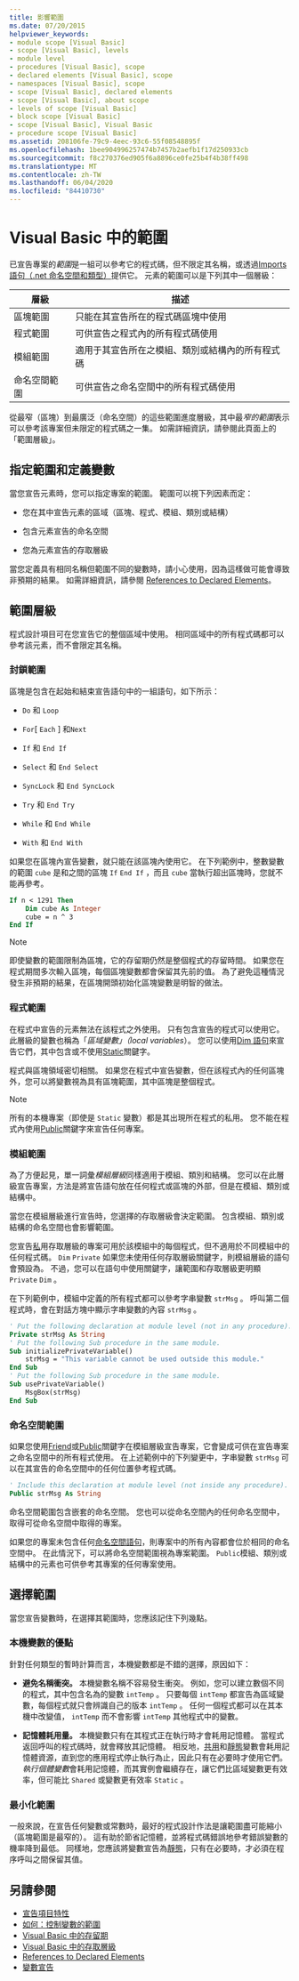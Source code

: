 ```yaml
---
title: 影響範圍
ms.date: 07/20/2015
helpviewer_keywords:
- module scope [Visual Basic]
- scope [Visual Basic], levels
- module level
- procedures [Visual Basic], scope
- declared elements [Visual Basic], scope
- namespaces [Visual Basic], scope
- scope [Visual Basic], declared elements
- scope [Visual Basic], about scope
- levels of scope [Visual Basic]
- block scope [Visual Basic]
- scope [Visual Basic], Visual Basic
- procedure scope [Visual Basic]
ms.assetid: 208106fe-79c9-4eec-93c6-55f08548895f
ms.openlocfilehash: 1bee904996257474b7457b2aefb1f17d250933cb
ms.sourcegitcommit: f8c270376ed905f6a8896ce0fe25b4f4b38ff498
ms.translationtype: MT
ms.contentlocale: zh-TW
ms.lasthandoff: 06/04/2020
ms.locfileid: "84410730"
---
```

# <a name="scope-in-visual-basic"></a>Visual Basic 中的範圍

已宣告專案的*範圍*是一組可以參考它的程式碼，但不限定其名稱，或透過[Imports 語句（.net 命名空間和類型）](../../../language-reference/statements/imports-statement-net-namespace-and-type.md)提供它。 元素的範圍可以是下列其中一個層級：

|層級|描述|
|-----------|-----------------|
|區塊範圍|只能在其宣告所在的程式碼區塊中使用|
|程式範圍|可供宣告之程式內的所有程式碼使用|
|模組範圍|適用于其宣告所在之模組、類別或結構內的所有程式碼|
|命名空間範圍|可供宣告之命名空間中的所有程式碼使用|

從最窄（區塊）到最廣泛（命名空間）的這些範圍進度層級，其中最*窄的範圍*表示可以參考該專案但未限定的程式碼之一集。 如需詳細資訊，請參閱此頁面上的「範圍層級」。

## <a name="specifying-scope-and-defining-variables"></a>指定範圍和定義變數

當您宣告元素時，您可以指定專案的範圍。 範圍可以視下列因素而定：

- 您在其中宣告元素的區域（區塊、程式、模組、類別或結構）

- 包含元素宣告的命名空間

- 您為元素宣告的存取層級

當您定義具有相同名稱但範圍不同的變數時，請小心使用，因為這樣做可能會導致非預期的結果。 如需詳細資訊，請參閱 [References to Declared Elements](references-to-declared-elements.md)。

## <a name="levels-of-scope"></a>範圍層級

程式設計項目可在您宣告它的整個區域中使用。 相同區域中的所有程式碼都可以參考該元素，而不會限定其名稱。

### <a name="block-scope"></a>封鎖範圍

區塊是包含在起始和結束宣告語句中的一組語句，如下所示：

- `Do` 和 `Loop`

- `For`[ `Each` ] 和`Next`

- `If` 和 `End If`

- `Select` 和 `End Select`

- `SyncLock` 和 `End SyncLock`

- `Try` 和 `End Try`

- `While` 和 `End While`

- `With` 和 `End With`

如果您在區塊內宣告變數，就只能在該區塊內使用它。 在下列範例中，整數變數的範圍 `cube` 是和之間的區塊 `If` `End If` ，而且 `cube` 當執行超出區塊時，您就不能再參考。

```vb
If n < 1291 Then
    Dim cube As Integer
    cube = n ^ 3
End If
```

> [!NOTE]
> 即使變數的範圍限制為區塊，它的存留期仍然是整個程式的存留時間。 如果您在程式期間多次輸入區塊，每個區塊變數都會保留其先前的值。 為了避免這種情況發生非預期的結果，在區塊開頭初始化區塊變數是明智的做法。

### <a name="procedure-scope"></a>程式範圍

在程式中宣告的元素無法在該程式之外使用。 只有包含宣告的程式可以使用它。 此層級的變數也稱為「*區域變數」（local variables*）。 您可以使用[Dim 語句](../../../language-reference/statements/dim-statement.md)來宣告它們，其中包含或不使用[Static](../../../language-reference/modifiers/static.md)關鍵字。

程式與區塊領域密切相關。 如果您在程式中宣告變數，但在該程式內的任何區塊外，您可以將變數視為具有區塊範圍，其中區塊是整個程式。

> [!NOTE]
> 所有的本機專案（即使是 `Static` 變數）都是其出現所在程式的私用。 您不能在程式內使用[Public](../../../language-reference/modifiers/public.md)關鍵字來宣告任何專案。

### <a name="module-scope"></a>模組範圍

為了方便起見，單一詞彙*模組層級*同樣適用于模組、類別和結構。 您可以在此層級宣告專案，方法是將宣告語句放在任何程式或區塊的外部，但是在模組、類別或結構中。

當您在模組層級進行宣告時，您選擇的存取層級會決定範圍。 包含模組、類別或結構的命名空間也會影響範圍。

您宣告[私](../../../language-reference/modifiers/private.md)用存取層級的專案可用於該模組中的每個程式，但不適用於不同模組中的任何程式碼。 `Dim` `Private` 如果您未使用任何存取層級關鍵字，則模組層級的語句會預設為。 不過，您可以在語句中使用關鍵字，讓範圍和存取層級更明顯 `Private` `Dim` 。

在下列範例中，模組中定義的所有程式都可以參考字串變數 `strMsg` 。 呼叫第二個程式時，會在對話方塊中顯示字串變數的內容 `strMsg` 。

```vb
' Put the following declaration at module level (not in any procedure).
Private strMsg As String
' Put the following Sub procedure in the same module.
Sub initializePrivateVariable()
    strMsg = "This variable cannot be used outside this module."
End Sub
' Put the following Sub procedure in the same module.
Sub usePrivateVariable()
    MsgBox(strMsg)
End Sub
```

### <a name="namespace-scope"></a>命名空間範圍

如果您使用[Friend](../../../language-reference/modifiers/friend.md)或[Public](../../../language-reference/modifiers/public.md)關鍵字在模組層級宣告專案，它會變成可供在宣告專案之命名空間中的所有程式使用。 在上述範例中的下列變更中，字串變數 `strMsg` 可以在其宣告的命名空間中的任何位置參考程式碼。

```vb
' Include this declaration at module level (not inside any procedure).
Public strMsg As String
```

命名空間範圍包含嵌套的命名空間。 您也可以從命名空間內的任何命名空間中，取得可從命名空間中取得的專案。

如果您的專案未包含任何[命名空間語句](../../../language-reference/statements/namespace-statement.md)，則專案中的所有內容都會位於相同的命名空間中。 在此情況下，可以將命名空間範圍視為專案範圍。 `Public`模組、類別或結構中的元素也可供參考其專案的任何專案使用。

## <a name="choice-of-scope"></a>選擇範圍

當您宣告變數時，在選擇其範圍時，您應該記住下列幾點。

### <a name="advantages-of-local-variables"></a>本機變數的優點

針對任何類型的暫時計算而言，本機變數都是不錯的選擇，原因如下：

- **避免名稱衝突。** 本機變數名稱不容易發生衝突。 例如，您可以建立數個不同的程式，其中包含名為的變數 `intTemp` 。 只要每個 `intTemp` 都宣告為區域變數，每個程式就只會辨識自己的版本 `intTemp` 。 任何一個程式都可以在其本機中改變值， `intTemp` 而不會影響 `intTemp` 其他程式中的變數。

- **記憶體耗用量。** 本機變數只有在其程式正在執行時才會耗用記憶體。 當程式返回呼叫的程式碼時，就會釋放其記憶體。 相反地，[共用](../../../language-reference/modifiers/shared.md)和[靜態](../../../language-reference/modifiers/static.md)變數會耗用記憶體資源，直到您的應用程式停止執行為止，因此只有在必要時才使用它們。 *執行個體變數*會耗用記憶體，而其實例會繼續存在，讓它們比區域變數更有效率，但可能比 `Shared` 或變數更有效率 `Static` 。

### <a name="minimizing-scope"></a>最小化範圍

一般來說，在宣告任何變數或常數時，最好的程式設計作法是讓範圍盡可能縮小（區塊範圍是最窄的）。 這有助於節省記憶體，並將程式碼錯誤地參考錯誤變數的機率降到最低。 同樣地，您應該將變數宣告為[靜態](../../../language-reference/modifiers/static.md)，只有在必要時，才必須在程序呼叫之間保留其值。

## <a name="see-also"></a>另請參閱

- [宣告項目特性](declared-element-characteristics.md)
- [如何：控制變數的範圍](how-to-control-the-scope-of-a-variable.md)
- [Visual Basic 中的存留期](lifetime.md)
- [Visual Basic 中的存取層級](access-levels.md)
- [References to Declared Elements](references-to-declared-elements.md)
- [變數宣告](../variables/variable-declaration.md)
